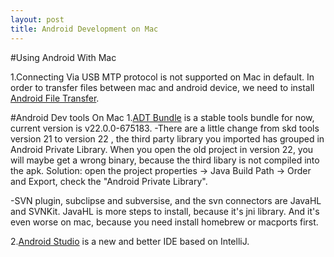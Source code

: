 ```yaml
---
layout: post
title: Android Development on Mac
---
```

#Using Android With Mac

1.Connecting Via USB
MTP protocol is not supported on Mac in default. In order to transfer files between mac and android device, we need to install [Android File Transfer](http://www.android.com/filetransfer/).

#Android Dev tools On Mac
1.[ADT Bundle](http://developer.android.com/sdk/index.html) is a stable tools bundle for now, current version is v22.0.0-675183. 
-There are a little change from skd tools version 21 to version 22 , the third party library you imported has grouped in Android Private Library. When you open the old project in version 22, you will maybe get a wrong binary, because the third libary is not compiled into the apk. 
  Solution: open the project properties -> Java Build Path -> Order and Export, check the "Android Private Library".

-SVN plugin, subclipse and subversise, and the svn connectors are JavaHL and SVNKit. JavaHL is more steps to install, because it's jni library. And it's even worse on mac, because you need install homebrew or macports first.

2.[Android Studio](http://developer.android.com/sdk/installing/studio.html) is a new and better IDE based on IntelliJ.

